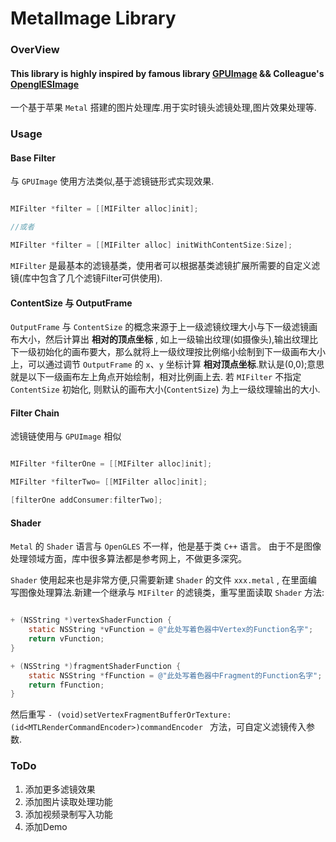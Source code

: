 # MetalImage Library

### OverView

#### This library is highly inspired by famous library [GPUImage](https://github.com/BradLarson/GPUImage) && Colleague's [OpenglESImage](https://github.com/KwanYiuleung/OpenGLESImage)

一个基于苹果 `Metal` 搭建的图片处理库.用于实时镜头滤镜处理,图片效果处理等.

### Usage

#### Base Filter
与 `GPUImage` 使用方法类似,基于滤镜链形式实现效果.

```objective-c

MIFilter *filter = [[MIFilter alloc]init];

//或者

MIFilter *filter = [[MIFilter alloc] initWithContentSize:Size];

```

`MIFilter` 是最基本的滤镜基类，使用者可以根据基类滤镜扩展所需要的自定义滤镜(库中包含了几个滤镜Filter可供使用).

#### ContentSize 与 OutputFrame

`OutputFrame` 与 `ContentSize`  的概念来源于上一级滤镜纹理大小与下一级滤镜画布大小，然后计算出 **相对的顶点坐标** , 如上一级输出纹理(如摄像头),输出纹理比下一级初始化的画布要大，那么就将上一级纹理按比例缩小绘制到下一级画布大小上，可以通过调节 `OutputFrame` 的 `x`、`y` 坐标计算 **相对顶点坐标**.默认是(0,0);意思就是以下一级画布左上角点开始绘制，相对比例画上去.
若 `MIFilter` 不指定 `ContentSize` 初始化, 则默认的画布大小(`ContentSize`) 为上一级纹理输出的大小.


#### Filter Chain

滤镜链使用与 `GPUImage` 相似

```objective-c

MIFilter *filterOne = [[MIFilter alloc]init];

MIFilter *filterTwo= [[MIFilter alloc]init];

[filterOne addConsumer:filterTwo];

```

#### Shader

`Metal` 的 `Shader` 语言与 `OpenGLES` 不一样，他是基于类 `C++` 语言。
由于不是图像处理领域方面，库中很多算法都是参考网上，不做更多深究。

`Shader` 使用起来也是非常方便,只需要新建 `Shader` 的文件 `xxx.metal` , 在里面编写图像处理算法.新建一个继承与 `MIFilter` 的滤镜类，重写里面读取 `Shader` 方法:

```objective-c

+ (NSString *)vertexShaderFunction {
    static NSString *vFunction = @"此处写着色器中Vertex的Function名字";
    return vFunction;
}

+ (NSString *)fragmentShaderFunction {
    static NSString *fFunction = @"此处写着色器中Fragment的Function名字";
    return fFunction;
}

```

然后重写 `- (void)setVertexFragmentBufferOrTexture:(id<MTLRenderCommandEncoder>)commandEncoder ` 方法，可自定义滤镜传入参数.


### ToDo

1. 添加更多滤镜效果
2. 添加图片读取处理功能
3. 添加视频录制写入功能
4. 添加Demo

